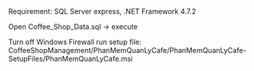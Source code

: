 Requirement: 
  SQL Server express, 
  .NET Framework 4.7.2

Open Coffee_Shop_Data.sql -> execute

Turn off Windows Firewall
run setup file: CoffeeShopManagement/PhanMemQuanLyCafe/PhanMemQuanLyCafe-SetupFiles/PhanMemQuanLyCafe.msi
  
